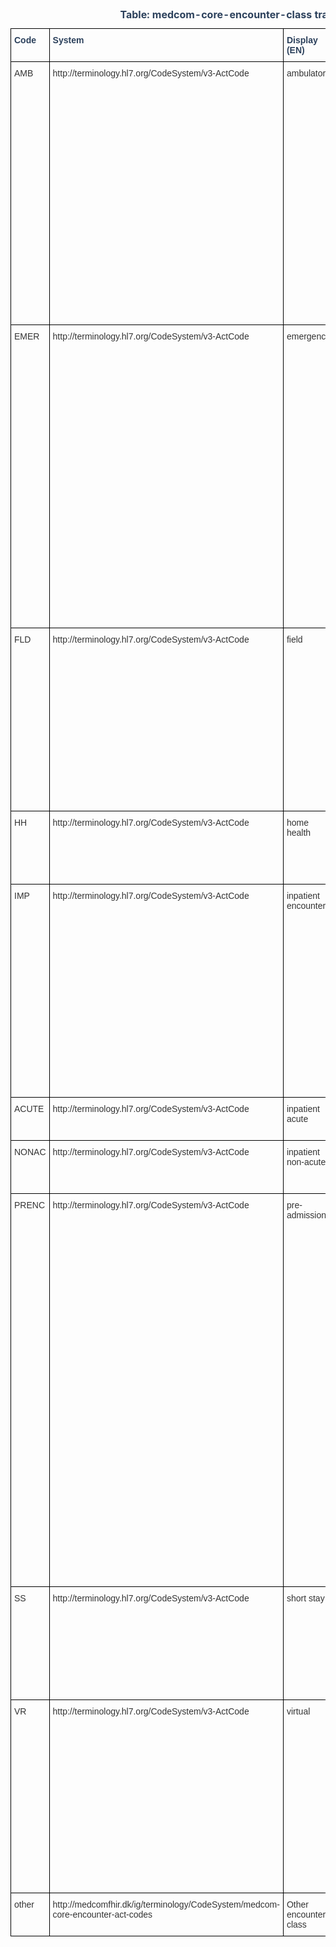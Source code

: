 

<style type="text/css">
.tg  {border-collapse:collapse;border-spacing:0; width:100%;}
.tg td{border-color:black;border-style:solid;border-width:1px;font-family:Arial, sans-serif;font-size:14px;
  overflow:hidden;padding:10px 5px;word-break:normal;}
.tg th{border-color:black;border-style:solid;border-width:1px;font-family:Arial, sans-serif;font-size:14px;
  font-weight:normal;overflow:hidden;padding:10px 5px;word-break:normal;}
.tg .tg-ippy{border-color:#000000;color:#2c415c;text-align:left;vertical-align:top}
.tg .tg-ztr9{border-color:#000000;color:#2c415c;font-weight:bold;text-align:left;vertical-align:top}
.tg .tg-1ady{background-color:#9dbad7;border-color:#000000;color:#333333;text-align:left;vertical-align:top}
.tg .tg-on52{border-color:#000000;color:#333333;text-align:left;vertical-align:top}
</style>
<div style="overflow-x:auto;">
<table class="tg" id="TabEncounterClass">
<caption style="color:#2c415c;font-weight:bold">Table: medcom-core-encounter-class translations</caption>
<thead>
  <tr>
    <th class="tg-ippy"><b>Code</b></th>
    <th class="tg-ippy"><b>System</b></th>
    <th class="tg-ippy"><b>Display (EN)</b></th>
    <th class="tg-ippy"><b>Danish</b></th>
    <th class="tg-ippy"><b>Definition</b></th>
  </tr>
</thead>
<tbody>
  <tr>
    <td class="tg-on52">AMB</td>
    <td class="tg-on52">http://terminology.hl7.org/CodeSystem/v3-ActCode</td>
    <td class="tg-on52">ambulatory</td>
    <td class="tg-on52">Ambulant</td>
    <td class="tg-on52">A comprehensive term for health care provided in a healthcare facility (e.g. a practitioner's office, clinic setting, or hospital) on a nonresident basis. The term ambulatory usually implies that the patient has come to the location and is not assigned to a bed. Sometimes referred to as an outpatient encounter.</td>
  </tr>
  <tr>
    <td class="tg-on52">EMER</td>
    <td class="tg-on52">http://terminology.hl7.org/CodeSystem/v3-ActCode</td>
    <td class="tg-on52">emergency</td>
    <td class="tg-on52">Akut ambulant</td>
    <td class="tg-on52">A patient encounter that takes place at a dedicated healthcare service delivery location where the patient receives immediate evaluation and treatment, provided until the patient can be discharged or responsibility for the patient's care is transferred elsewhere (for example, the patient could be admitted as an inpatient or transferred to another facility.)</td>
  </tr>
  <tr>
    <td class="tg-on52">FLD</td>
    <td class="tg-on52">http://terminology.hl7.org/CodeSystem/v3-ActCode</td>
    <td class="tg-on52">field</td>
    <td class="tg-on52">Felt</td>
    <td class="tg-on52">A patient encounter that takes place both outside a dedicated service delivery location and outside a patient's residence. Example locations might include an accident site and at a supermarket.</td>
  </tr>
  <tr>
    <td class="tg-on52">HH</td>
    <td class="tg-on52">http://terminology.hl7.org/CodeSystem/v3-ActCode</td>
    <td class="tg-on52">home health</td>
    <td class="tg-on52">Hjemmebehandling</td>
    <td class="tg-on52">Healthcare encounter that takes place in the residence of the patient or a designee.</td>
  </tr>
  <tr>
    <td class="tg-on52">IMP</td>
    <td class="tg-on52">http://terminology.hl7.org/CodeSystem/v3-ActCode</td>
    <td class="tg-on52">inpatient encounter</td>
    <td class="tg-on52">Indlæggelse</td>
    <td class="tg-on52">A patient encounter where a patient is admitted by a hospital or equivalent facility, assigned to a location where patients generally stay at least overnight and provided with room, board, and continuous nursing service.</td>
  </tr>
  <tr>
    <td class="tg-on52">ACUTE</td>
    <td class="tg-on52">http://terminology.hl7.org/CodeSystem/v3-ActCode</td>
    <td class="tg-on52">inpatient acute</td>
    <td class="tg-on52">Akut indlæggelse</td>
    <td class="tg-on52">An acute inpatient encounter.</td>
  </tr>
  <tr>
    <td class="tg-on52">NONAC</td>
    <td class="tg-on52">http://terminology.hl7.org/CodeSystem/v3-ActCode</td>
    <td class="tg-on52">inpatient non-acute</td>
    <td class="tg-on52">Ikke-akut indlæggelse</td>
    <td class="tg-on52">Any category of inpatient encounter except 'acute'.</td>
  </tr>
  <tr>
    <td class="tg-on52">PRENC</td>
    <td class="tg-on52">http://terminology.hl7.org/CodeSystem/v3-ActCode</td>
    <td class="tg-on52">pre-admission</td>
    <td class="tg-on52">Planlagt indlæggelse</td>
    <td class="tg-on52">A patient encounter where patient is scheduled or planned to receive service delivery in the future, and the patient is given a pre-admission account number. When the patient comes back for subsequent service, the pre-admission encounter is selected and is encapsulated into the service registration, and a new account number is generated. <b>Usage Note:</b> This is intended to be used in advance of encounter types such as ambulatory, inpatient encounter, virtual, etc.</td>
  </tr>
  <tr>
    <td class="tg-on52">SS</td>
    <td class="tg-on52">http://terminology.hl7.org/CodeSystem/v3-ActCode</td>
    <td class="tg-on52">short stay</td>
    <td class="tg-on52">Kortvarig indlæggelse</td>
    <td class="tg-on52">An encounter where the patient is admitted to a health care facility for a predetermined length of time, usually less than 24 hours.</td>
  </tr>
  <tr>
    <td class="tg-on52">VR</td>
    <td class="tg-on52">http://terminology.hl7.org/CodeSystem/v3-ActCode</td>
    <td class="tg-on52">virtual</td>
    <td class="tg-on52">Virtuel</td>
    <td class="tg-on52">A patient encounter where the patient and the practitioner(s) are not in the same physical location. Examples include telephone conference, email exchange, robotic surgery, and televideo conference.</td>
  </tr>
  <tr>
    <td class="tg-on52">other</td>
    <td class="tg-on52">http://medcomfhir.dk/ig/terminology/CodeSystem/medcom-core-encounter-act-codes</td>
    <td class="tg-on52">Other encounter class</td>
    <td class="tg-on52">Andet</td>
    <td class="tg-on52">—</td>
  </tr>
</tbody>
</table>
</div>
